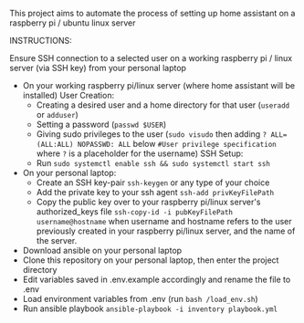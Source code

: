 This project aims to automate the process of setting up home assistant on a raspberry pi / ubuntu linux server

INSTRUCTIONS:

Ensure SSH connection to a selected user on a working raspberry pi / linux server (via SSH key) from your personal laptop
- On your working raspberry pi/linux server (where home assistant will be installed)
    User Creation:
    - Creating a desired user and a home directory for that user (`useradd` or `adduser`)
    - Setting a password (`passwd $USER`)
    - Giving sudo privileges to the user (`sudo visudo` then adding `? ALL=(ALL:ALL) NOPASSWD: ALL` below `#User privilege specification` where `?` is a placeholder for the username)
    SSH Setup:
    - Run `sudo systemctl enable ssh && sudo systemctl start ssh`
- On your personal laptop:
    - Create an SSH key-pair `ssh-keygen` or any type of your choice
    - Add the private key to your ssh agent `ssh-add privKeyFilePath`
    - Copy the public key over to your raspberry pi/linux server's authorized_keys file `ssh-copy-id -i pubKeyFilePath username@hostname` when username and hostname refers to the user previously created in your raspberry pi/linux server, and the name of the server.
- Download ansible on your personal laptop
- Clone this repository on your personal laptop, then enter the project directory
- Edit variables saved in .env.example accordingly and rename the file to .env
- Load environment variables from .env (run `bash /load_env.sh`)
- Run ansible playbook `ansible-playbook -i inventory playbook.yml` 